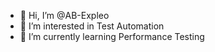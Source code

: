 - 👋 Hi, I’m @AB-Expleo
- 👀 I’m interested in Test Automation
- 🌱 I’m currently learning Performance Testing


<!---
AB-Expleo/AB-Expleo is a ✨ special ✨ repository because its `README.md` (this file) appears on your GitHub profile.
You can click the Preview link to take a look at your changes.
--->
